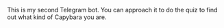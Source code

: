 This is my second Telegram bot. You can approach it to do the quiz to find out what kind of Capybara you are.
